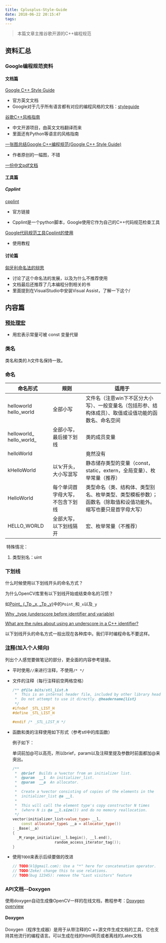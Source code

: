```yaml
---
title: Cplusplus-Style-Guide
date: 2018-06-22 20:15:47
tags:
---
```




> 本篇文章主推谷歌开源的C++编程规范



## 资料汇总

### Google编程规范资料

#### 文档篇

[Google C++ Style Guide](https://google.github.io/styleguide/cppguide.html)

* 官方英文文档
* Google对于几乎所有语言都有对应的编程风格的文档：[styleguide](https://github.com/google/styleguide)

[谷歌C++风格指南](http://zh-google-styleguide.readthedocs.io/en/latest/google-cpp-styleguide/)

* 中文开源项目，由英文文档翻译而来
* 里面还有Python等语言的风格指南

[一张图总结Google C++编程规范(Google C++ Style Guide)](https://blog.csdn.net/voidccc/article/details/37599203)

* 作者原创的一幅图，不错

[一份中文pdf文档](http://oin03u33p.bkt.clouddn.com/Google+C+++%E7%BC%96%E7%A8%8B%E8%A7%84%E8%8C%83.pdf)

#### 工具篇

##### Cpplint

[cpplint](https://github.com/google/styleguide/tree/gh-pages/cpplint)

* 官方链接

* Cpplint是一个python脚本，Google使用它作为自己的C++代码规范检查工具

[Google代码规范工具Cpplint的使用](https://blog.csdn.net/fengbingchun/article/details/47341765)

* 使用教程

#### 讨论篇

[匈牙利命名法的辩思](https://blog.csdn.net/fullsail/article/details/8039253)

* 讨论了这个命名法的发展，以及为什么不推荐使用
* 文档最后还推荐了几本编程分割相关的书
* 里面提到在VisualStudio中安装Visual Assist，了解一下这个/



## 内容篇

### [预处理宏](http://zh-google-styleguide.readthedocs.io/en/latest/google-cpp-styleguide/others/#preprocessor-macros)

* 用宏表示常量可被 const 变量代替

### 类名

类名和类的.h文件名保持一致。


### 命名

| 命名形式                 | 规则                             | 适用于                                                       |
| ------------------------ | -------------------------------- | ------------------------------------------------------------ |
| helloworld  hello_world  | 全部小写                         | 文件名（注意win下不区分大小写）、一般变量名（包括形参、结构体成员）、取值或设值功能的函数名、命名空间 |
| helloworld_ hello_world_ | 全部小写，最后接下划线           | 类的成员变量                                                 |
| helloWorld               |                                  | 竟然没有                                                     |
| kHelloWorld              | 以‘k’开头，大小写混写            | 静态储存类型的变量（const，static，extern，全局变量）、枚举常量（推荐） |
| HelloWorld               | 每个单词首字母大写，不包含下划线 | 类型命名（类、结构体、类型别名、枚举类型、类型模板参数）；函数名（除取值和设值功能外。缩写也要只是首字母大写） |
| HELLO_WORLD              | 全部大写，以下划线隔开           | 宏、枚举常量（不推荐）                                       |

​ 特殊情况：

1.  类型别名：uint



### 下划线

什么时候使用以下划线开头的命名方式？

为什么OpenCV库里有以下划线开始或结束命名的习惯？

如[Point_ (_Tp _x, _Tp _y)](https://docs.opencv.org/3.4.1/db/d4e/classcv_1_1Point__.html)中的`Point_`和`_x`以及`_y`

[Why _type (underscore before identifier and variable)](http://www.cplusplus.com/forum/general/95813/)

[What are the rules about using an underscore in a C++ identifier?](https://stackoverflow.com/questions/228783/what-are-the-rules-about-using-an-underscore-in-a-c-identifier)

以下划线开头的命名方式一般出现在各种库中。我们平时编程命名不要这样。



### [注释](http://zh-google-styleguide.readthedocs.io/en/latest/google-cpp-styleguide/comments/)(加入个人倾向)

列出个人感觉要做笔记的部分，更全面的内容参考链接。

* 平时使用`//`来进行注释，不使用`/* */`

* 文件的注释（每行注释前空两格空格）

  ``` c++
  /** @file bits/stl_list.h
   *  This is an internal header file, included by other library headers.
   *  Do not attempt to use it directly. @headername{list}
   */
  #ifndef _STL_LIST_H
  #define _STL_LIST_H
  
  #endif /* _STL_LIST_H */
  ```

* 函数和类的注释使用如下形式（参考stl中的库函数）

  例子如下：

  单词前加@可以高亮，所以brief，param以及注释里提及参数时前面都加@来突出。

  ``` c++
  /**
   *  @brief  Builds a %vector from an initializer list.
   *  @param  __l  An initializer_list.
   *  @param  __a  An allocator.
   *
   *  Create a %vector consisting of copies of the elements in the
   *  initializer_list @a __l.
   *
   *  This will call the element type's copy constructor N times
   *  (where N is @a __l.size()) and do no memory reallocation.
   */
  vector(initializer_list<value_type> __l,
  	  const allocator_type& __a = allocator_type())
  : _Base(__a)
  {
    _M_range_initialize(__l.begin(), __l.end(),
  			         random_access_iterator_tag());
  }
  ```

* 使用`TODO`来表示后续要做的改进

  ``` c
  // TODO(kl@gmail.com): Use a "*" here for concatenation operator.
  // TODO(Zeke) change this to use relations.
  // TODO(bug 12345): remove the "Last visitors" feature
  ```



### API文档--Doxygen

使用doxygen自动生成像OpenCV一样的在线文档，教程参考：[Doxygen overview](https://docs.opencv.org/3.4.3/d4/db1/tutorial_documentation.html)

#### Doxygen

Doxygen（程序生成器）是用于从带注释的C ++源文件生成文档的工具，它也支持其他流行的编程语言。可以生成在线的html网页或者离线的Latex文档